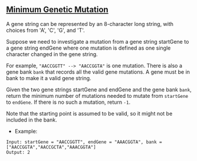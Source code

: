## [Minimum Genetic Mutation](https://leetcode.com/problems/minimum-genetic-mutation)
A gene string can be represented by an 8-character long string, with choices from 'A', 'C', 'G', and 'T'.

Suppose we need to investigate a mutation from a gene string startGene to a gene string endGene where one mutation is defined as one single character changed in the gene string.

For example, `"AACCGGTT" --> "AACCGGTA"` is one mutation.
There is also a gene bank `bank` that records all the valid gene mutations. A gene must be in bank to make it a valid gene string.

Given the two gene strings startGene and endGene and the gene bank `bank`, return the minimum number of mutations needed to mutate from `startGene` to `endGene`. If there is no such a mutation, return `-1`.

Note that the starting point is assumed to be valid, so it might not be included in the bank.


- Example:
```
Input: startGene = "AACCGGTT", endGene = "AAACGGTA", bank = ["AACCGGTA","AACCGCTA","AAACGGTA"]
Output: 2
```
